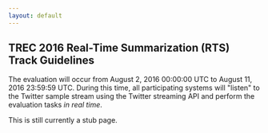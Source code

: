 ```yaml
---
layout: default
---
```


## TREC 2016 Real-Time Summarization (RTS) Track Guidelines

The evaluation will occur from August 2, 2016 00:00:00 UTC to August
11, 2016 23:59:59 UTC. During this time, all participating systems
will "listen" to the Twitter sample stream using the Twitter streaming
API and perform the evaluation tasks *in real time*.

This is still currently a stub page.

